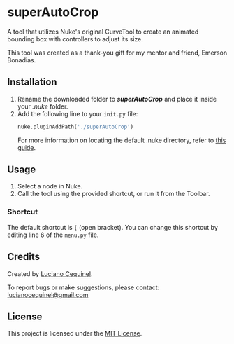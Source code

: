 # superAutoCrop
A tool that utilizes Nuke's original CurveTool to create an animated bounding box with controllers to adjust its size.

This tool was created as a thank-you gift for my mentor and friend, Emerson Bonadias.

## Installation
1. Rename the downloaded folder to **_superAutoCrop_** and place it inside your _.nuke_ folder.
2. Add the following line to your `init.py` file:
    ```python
    nuke.pluginAddPath('./superAutoCrop')
    ```
   For more information on locating the default .nuke directory, refer to [this guide](https://support.foundry.com/hc/en-us/articles/207271649-Q100048-Nuke-Directory-Locations).

## Usage
1. Select a node in Nuke.
2. Call the tool using the provided shortcut, or run it from the Toolbar.

### Shortcut
The default shortcut is `[` (open bracket). You can change this shortcut by editing line 6 of the `menu.py` file.

## Credits
Created by [Luciano Cequinel](https://www.cequinavfx.com).

To report bugs or make suggestions, please contact: lucianocequinel@gmail.com

## License
This project is licensed under the [MIT License](https://choosealicense.com/licenses/mit/).
